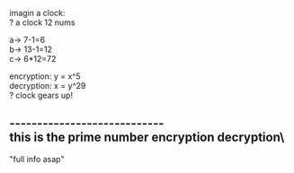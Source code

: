 imagin a clock:\
? a clock 12 nums

a-> 7-1=6\
b-> 13-1=12\
c-> 6*12=72

encryption: y = x^5\
decryption: x = y^29\
? clock gears up!

----------------------------\
this is the prime number encryption decryption\
----------------------------

"full info asap"
